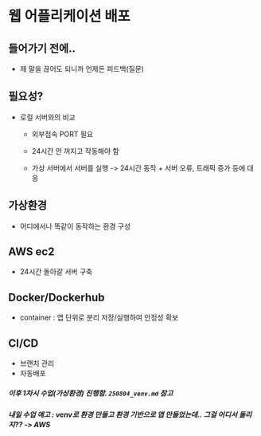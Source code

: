 # 웹 어플리케이션 배포



## 들어가기 전에..

- 제 말을 끊어도 되니까 언제든 피드백(질문)



## 필요성?

- 로컬 서버와의 비교

  - 외부접속 PORT 필요
  - 24시간 안 꺼지고 작동해야 함

  - 가상 서버에서 서버를 실행 -> 24시간 동작 + 서버 오류, 트래픽 증가 등에 대응



## 가상환경

- 어디에서나 똑같이 동작하는 환경 구성

## AWS ec2

- 24시간 돌아갈 서버 구축

## Docker/Dockerhub

- container : 앱 단위로 분리 저장/실행하여 안정성 확보

## CI/CD

- 브랜치 관리
- 자동배포



##### 이후 1차시 수업(가상환경) 진행함. `250804_venv.md` 참고

##### 내일 수업 예고 : venv로 환경 만들고 환경 기반으로 앱 만들었는데.. 그걸 어디서 돌리지?? -> AWS
